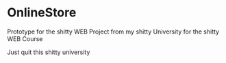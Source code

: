 # OnlineStore
Prototype for the shitty WEB Project from my shitty University for the shitty WEB Course

Just quit this shitty university
